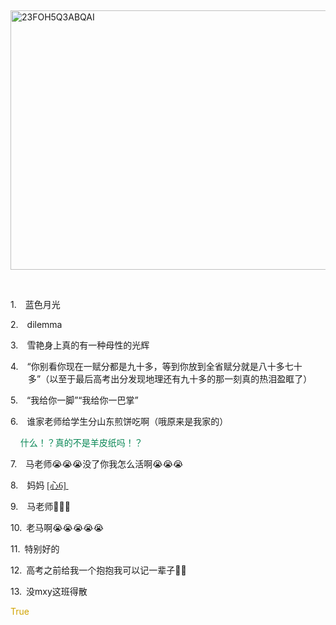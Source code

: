 <p class="MsoNormal"><span lang="EN-US">
<o:p> </o:p>
</span></p><p class="MsoNormal"><span lang="EN-US" style="mso-no-proof:yes"><!--[if gte vml 1]><v:shape
 id="Picture_x0020_158" o:spid="_x0000_i1581" type="#_x0000_t75" alt="23FOH5Q3ABQAI"
 style='width:414.4pt;height:310.9pt;visibility:visible;mso-wrap-style:square'>
 <v:imagedata src="汤逊湖北路1号回忆录.files/image302.jpg" o:title="23FOH5Q3ABQAI"/>
</v:shape><![endif]-->
<?if !vml?><img alt="23FOH5Q3ABQAI" border="0" height="415" src="汤逊湖北路1号回忆录.files/image303.jpg" v:shapes="Picture_x0020_158" width="553"/>
<?endif?>
</span></p><p class="MsoNormal"><span lang="EN-US">
<o:p> </o:p>
</span></p><p class="MsoNormal" style="margin-left:21.0pt;text-indent:-21.0pt;mso-list:l80 level1 lfo81">
<?if !supportLists?><span lang="EN-US"><span style="mso-list:Ignore">1.<span style='font:7.0pt "Times New Roman"'>     
                    </span></span></span>
<?endif?>蓝色月光
        </p><p class="MsoNormal" style="margin-left:21.0pt;text-indent:-21.0pt;mso-list:l80 level1 lfo81">
<?if !supportLists?><span lang="EN-US"><span style="mso-list:Ignore">2.<span style='font:7.0pt "Times New Roman"'>     
                    </span></span></span>
<?endif?><span lang="EN-US">dilemma</span>
</p><p class="MsoNormal" style="margin-left:21.0pt;text-indent:-21.0pt;mso-list:l80 level1 lfo81">
<?if !supportLists?><span lang="EN-US"><span style="mso-list:Ignore">3.<span style='font:7.0pt "Times New Roman"'>     
                    </span></span></span>
<?endif?>雪艳身上真的有一种母性的光辉
        </p><p class="MsoNormal" style="margin-left:21.0pt;text-indent:-21.0pt;mso-list:l80 level1 lfo81">
<?if !supportLists?><span lang="EN-US"><span style="mso-list:Ignore">4.<span style='font:7.0pt "Times New Roman"'>     
                    </span></span></span>
<?endif?><span lang="EN-US">“</span>你别看你现在一赋分都是九十多，等到你放到全省赋分就是八十多七十多<span lang="EN-US">”</span>（以至于最后高考出<span class="GramE">分发现</span>地理还有九十多的那一刻真的热泪盈眶了）
        </p><p class="MsoNormal" style="margin-left:21.0pt;text-indent:-21.0pt;mso-list:l80 level1 lfo81">
<?if !supportLists?><span lang="EN-US"><span style="mso-list:Ignore">5.<span style='font:7.0pt "Times New Roman"'>     
                    </span></span></span>
<?endif?><span lang="EN-US">“</span>我给你一脚<span lang="EN-US">”“</span>我给你一巴掌<span lang="EN-US">”</span>
</p><p class="MsoNormal" style="margin-left:21.0pt;text-indent:-21.0pt;mso-list:l80 level1 lfo81">
<?if !supportLists?><span lang="EN-US"><span style="mso-list:Ignore">6.<span style='font:7.0pt "Times New Roman"'>     
                    </span></span></span>
<?endif?>谁家老师给学生分山东煎饼吃啊（<span class="GramE">哦原来</span>是我家的）
        </p><p class="MsoNormal"><span lang="EN-US">    </span><span style="color:#078654">什么！？真的不是羊皮纸吗！？</span></p><p class="MsoNormal" style="margin-left:21.0pt;text-indent:-21.0pt;mso-list:l80 level1 lfo81">
<?if !supportLists?><span lang="EN-US"><span style="mso-list:Ignore">7.<span style='font:7.0pt "Times New Roman"'>     
                    </span></span></span>
<?endif?>马老师<span class="Emoji"><span lang="EN-US">😭😭😭</span></span>没了你我怎么活啊<span class="Emoji"><span lang="EN-US">😭😭😭</span></span>
</p><p class="MsoNormal" style="margin-left:21.0pt;text-indent:-21.0pt;mso-list:l80 level1 lfo81"><a style="mso-comment-reference:心_6;mso-comment-date:20241022T1627">
<?if !supportLists?><span lang="EN-US"><span style="mso-list:Ignore">8.<span style='font:7.0pt "Times New Roman"'>     
                        </span></span></span>
<?endif?>妈妈
            </a><span lang="EN-US">
<?if !supportAnnotations?><a class="msocomanchor" href="#_msocom_6" id="_anchor_6" language="JavaScript" name="_msoanchor_6" onmouseout="msoCommentHide('_com_6')" onmouseover="msoCommentShow('_anchor_6','_com_6')">
<font face="微软雅黑">[心6]</font>
</a>
<?endif?><span style="mso-special-character:comment"> </span>
</span></p><p class="MsoNormal" style="margin-left:21.0pt;text-indent:-21.0pt;mso-list:l80 level1 lfo81">
<?if !supportLists?><span lang="EN-US"><span style="mso-list:Ignore">9.<span style='font:7.0pt "Times New Roman"'>     
                    </span></span></span>
<?endif?>马老师<span class="Emoji"><span lang="EN-US">🥺</span></span><span lang="EN-US">🥹</span><span class="Emoji"><span lang="EN-US">😭</span></span>
</p><p class="MsoNormal" style="margin-left:21.0pt;text-indent:-21.0pt;mso-list:l80 level1 lfo81">
<?if !supportLists?><span lang="EN-US"><span style="mso-list:Ignore">10.<span style='font:7.0pt "Times New Roman"'>  
                    </span></span></span>
<?endif?>老马啊<span class="Emoji"><span lang="EN-US">😭😭😭😭😭</span></span>
</p><p class="MsoNormal" style="margin-left:21.0pt;text-indent:-21.0pt;mso-list:l80 level1 lfo81">
<?if !supportLists?><span lang="EN-US"><span style="mso-list:Ignore">11.<span style='font:7.0pt "Times New Roman"'>  
                    </span></span></span>
<?endif?>特别好的
        </p><p class="MsoNormal" style="margin-left:21.0pt;text-indent:-21.0pt;mso-list:l80 level1 lfo81">
<?if !supportLists?><span lang="EN-US"><span style="mso-list:Ignore">12.<span style='font:7.0pt "Times New Roman"'>  
                    </span></span></span>
<?endif?>高考之前给我一个抱抱我可以记一辈子<span class="Emoji"><span lang="EN-US">🥺🥺</span></span>
</p><p class="MsoNormal" style="margin-left:21.0pt;text-indent:-21.0pt;mso-list:l80 level1 lfo81">
<?if !supportLists?><span lang="EN-US"><span style="mso-list:Ignore">13.<span style='font:7.0pt "Times New Roman"'>  
                    </span></span></span>
<?endif?>没<span class="SpellE"><span lang="EN-US">mxy</span></span>这班得散
        </p><p class="MsoNormal"><span lang="EN-US" style="color:#D1A300">True</span></p>